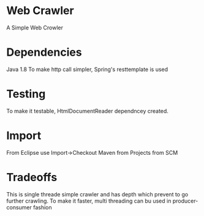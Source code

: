 # Web Crawler
A Simple Web Crowler

# Dependencies 
Java 1.8
To make http call simpler, Spring's resttemplate is used

# Testing
To make it testable, HtmlDocumentReader dependncey created.

# Import
From Eclipse use  Import->Checkout Maven from Projects from SCM

# Tradeoffs
This is single threade simple crawler and has depth which prevent to go further crawling.
To make it faster, multi threading can bu used in producer-consumer fashion





